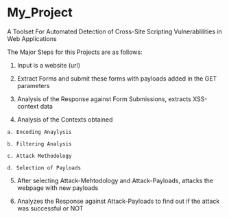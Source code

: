 # My_Project
  A Toolset For Automated Detection of Cross-Site Scripting Vulnerablilities in Web Applications
  
  The Major Steps for this Projects are as follows:
  
  1. Input is a website (url)
  
  2. Extract Forms and submit these forms with payloads added in the GET parameters
  
  3. Analysis of the Response against Form Submissions, extracts XSS-context data
  
  4. Analysis of the Contexts obtained
    
    a. Encoding Anaylysis
    
    b. Filtering Analysis
    
    c. Attack Methodology
    
    d. Selection of Payloads
  
  5. After selecting Attack-Mehtodology and Attack-Payloads, attacks the webpage with new payloads
  
  6. Analyzes the Response against Attack-Payloads to find out if the attack was successful or NOT
